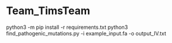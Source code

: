 # Team_TimsTeam

python3 -m pip install -r requirements.txt
python3 find_pathogenic_mutations.py -i example_input.fa -o output_IV.txt